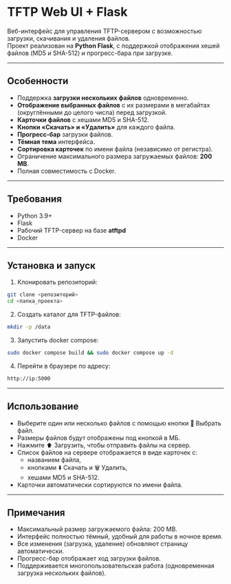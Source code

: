 # TFTP Web UI + Flask

Веб-интерфейс для управления TFTP-сервером с возможностью загрузки, скачивания и удаления файлов.  
Проект реализован на **Python Flask**, с поддержкой отображения хешей файлов (MD5 и SHA-512) и прогресс-бара при загрузке.

---

## Особенности

- Поддержка **загрузки нескольких файлов** одновременно.
- **Отображение выбранных файлов** с их размерами в мегабайтах (округлёнными до целого числа) перед загрузкой.
- **Карточки файлов** с хешами MD5 и SHA-512.
- **Кнопки «Скачать» и «Удалить»** для каждого файла.
- **Прогресс-бар** загрузки файлов.
- **Тёмная тема** интерфейса.
- **Сортировка карточек** по имени файла (независимо от регистра).
- Ограничение максимального размера загружаемых файлов: **200 MB**.
- Полная совместимость с Docker.

---

## Требования

- Python 3.9+
- Flask
- Рабочий TFTP-сервер на базе **atftpd**
- Docker

---

## Установка и запуск

1. Клонировать репозиторий:
```bash
git clone <репозиторий>
cd <папка_проекта>
```
2. Создать каталог для TFTP-файлов:
```bash
mkdir -p /data
```
3. Запустить docker compose:
```bash
sudo docker compose build && sudo docker compose up -d
```
4. Перейти в браузере по адресу:
```bash
http://ip:5000
```

---

## Использование

* Выберите один или несколько файлов с помощью кнопки 📂 Выбрать файл.
* Размеры файлов будут отображены под кнопкой в МБ.
* Нажмите ⬆️ Загрузить, чтобы отправить файлы на сервер.
* Список файлов на сервере отображается в виде карточек с:
  * названием файла,
  * кнопками ⬇️ Скачать и 🗑️ Удалить,
  * хешами MD5 и SHA-512.
* Карточки автоматически сортируются по имени файла.

---

## Примечания

* Максимальный размер загружаемого файла: 200 MB.
* Интерфейс полностью тёмный, удобный для работы в ночное время.
* Все изменения (загрузка, удаление) обновляют страницу автоматически.
* Прогресс-бар отображает ход загрузки файлов.
* Поддерживается многопользовательская работа (одновременная загрузка нескольких файлов).